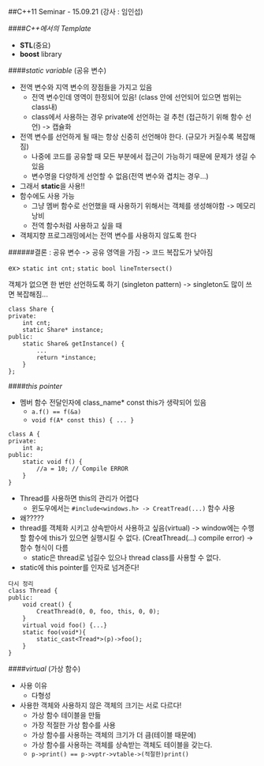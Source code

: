 ##C++11 Seminar - 15.09.21 (강사 : 임인섭)

####*C++에서의 Template*
- **STL**(중요)
- **boost** library

####*static variable* (공유 변수)
- 전역 변수와 지역 변수의 장점들을 가지고 있음
	- 전역 변수인데 영역이 한정되어 있음! (class 안에 선언되어 있으면 범위는 class내)
	- class에서 사용하는 경우 private에 선언하는 걸 추천 (접근하기 위해 함수 선언) -> 캡슐화
- 전역 변수를 선언하게 될 때는 항상 신중히 선언해야 한다. (규모가 커질수록 복잡해짐)
	- 나중에 코드를 공유할 때 모든 부분에서 접근이 가능하기 때문에 문제가 생길 수 있음
	- 변수명을 다양하게 선언할 수 없음(전역 변수와 겹치는 경우...)
- 그래서 **static**을 사용!!
- 함수에도 사용 가능
	- 그냥 멤버 함수로 선언했을 때 사용하기 위해서는 객체를 생성해야함 -> 메모리 낭비
	- 전역 함수처럼 사용하고 싶을 때
- 객체지향 프로그래밍에서는 전역 변수를 사용하지 않도록 한다

######결론 : 공유 변수 -> 공유 영역을 가짐 -> 코드 복잡도가 낮아짐

ex> 
`static int cnt;`
`static bool lineTntersect()`

객체가 없으면 한 번만 선언하도록 하기 (singleton pattern) -> singleton도 많이 쓰면 복잡해짐...
```
class Share {
private:
	int cnt;
    static Share* instance;
public:
	static Share& getInstance() {
    	...
        return *instance;
    }
};
```

####*this pointer*
- 멤버 함수 전달인자에 class_name* const this가 생략되어 있음
	- `a.f() == f(&a)`
	- `void f(A* const this) { ... }`

```
class A {
private:
	int a;
public:
	static void f() {
    	//a = 10; // Compile ERROR
    }
}
```
- Thread를 사용하면 this의 관리가 어렵다
	- 윈도우에서는 `#include<windows.h> -> CreatTread(...)` 함수 사용
- 왜?????
- thread를 객체화 시키고 상속받아서 사용하고 싶음(virtual) -> window에는 수행할 함수에 this가 있으면 실행시킬 수 없다. (CreatThread(...) compile error) -> 함수 형식이 다름
	- static은 thread로 넘길수 있으나 thread class를 사용할 수 없다.
- static에 this pointer를 인자로 넘겨준다!
```
다시 정리
class Thread {
public:
	void creat() {
    	CreatThread(0, 0, foo, this, 0, 0);
    }
	virtual void foo() {...}
	static foo(void*){
		static_cast<Tread*>(p)->foo();
	}
}
```

####*virtual* (가상 함수)
- 사용 이유
	- 다형성
- 사용한 객체와 사용하지 않은 객체의 크기는 서로 다르다!
	- 가상 함수 테이블을 만듦
	- 가장 적절한 가상 함수를 사용
	- 가상 함수를 사용하는 객체의 크기가 더 큼(테이블 때문에)
	- 가상 함수를 사용하는 객체를 상속받는 객체도 테이블을 갖는다.
	- `p->print() == p->vptr->vtable->(적절한)print()`


